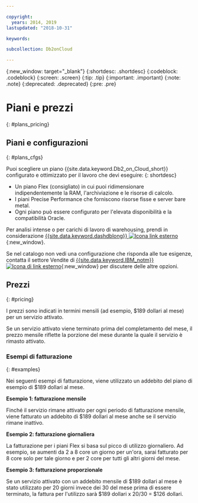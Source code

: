 ```yaml
---

copyright:
  years: 2014, 2019
lastupdated: "2018-10-31"

keywords: 

subcollection: Db2onCloud

---
```


<!-- Attribute definitions --> 
{:new_window: target="_blank"}
{:shortdesc: .shortdesc}
{:codeblock: .codeblock}
{:screen: .screen}
{:tip: .tip}
{:important: .important}
{:note: .note}
{:deprecated: .deprecated}
{:pre: .pre}

# Piani e prezzi
{: #plans_pricing}

## Piani e configurazioni
{: #plans_cfgs}

Puoi scegliere un piano {{site.data.keyword.Db2_on_Cloud_short}} configurato e ottimizzato per il lavoro che devi eseguire:
{: shortdesc}

   * Un piano Flex (consigliato) in cui puoi ridimensionare indipendentemente la RAM, l'archiviazione e le risorse di calcolo.
   * I piani Precise Performance che forniscono risorse fisse e server bare metal.
   * Ogni piano può essere configurato per l'elevata disponibilità e la compatibilità Oracle.

Per analisi intense o per carichi di lavoro di warehousing, prendi in considerazione [{{site.data.keyword.dashdblong}} ![Icona link esterno](../../icons/launch-glyph.svg "Icona link esterno")](https://www.ibm.com/cloud/db2-warehouse-on-cloud){:new_window}.

Se nel catalogo non vedi una configurazione che risponda alle tue esigenze, contatta il settore Vendite di [{{site.data.keyword.IBM_notm}} ![Icona di link esterno](../../icons/launch-glyph.svg "Icona di link esterno")](https://www.ibm.com/connect/ibm/us/en/?lnk=fcw){:new_window} per discutere delle altre opzioni.

## Prezzi
{: #pricing}

I prezzi sono indicati in termini mensili (ad esempio, $189 dollari al mese) per un servizio attivato. 

Se un servizio attivato viene terminato prima del completamento del mese, il prezzo mensile riflette la porzione del mese durante la quale il servizio è rimasto attivato.

### Esempi di fatturazione
{: #examples}

Nei seguenti esempi di fatturazione, viene utilizzato un addebito del piano di esempio di $189 dollari al mese.

**Esempio 1: fatturazione mensile**

Finché il servizio rimane attivato per ogni periodo di fatturazione mensile, viene fatturato un addebito di $189 dollari al mese anche se il servizio rimane inattivo.

**Esempio 2: fatturazione giornaliera**

La fatturazione per i piani Flex si basa sul picco di utilizzo giornaliero. Ad esempio, se aumenti da 2 a 8 core un giorno per un'ora, sarai fatturato per 8 core solo per tale giorno e per 2 core per tutti gli altri giorni del mese.

**Esempio 3: fatturazione proporzionale**

Se un servizio attivato con un addebito mensile di $189 dollari al mese è stato utilizzato per 20 giorni invece dei 30 del mese prima di essere terminato, la fattura per l'utilizzo sarà $189 dollari x 20/30 = $126 dollari.

